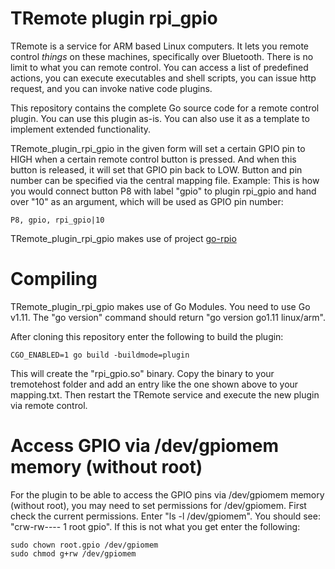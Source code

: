 # TRemote plugin rpi_gpio

TRemote is a service for ARM based Linux computers. It lets you remote control *things* on these machines, specifically over Bluetooth. There is no limit to what you can remote control. You can access a list of predefined actions, you can execute executables and shell scripts, you can issue http request, and you can invoke native code plugins.

This repository contains the complete Go source code for a remote control plugin. You can use this plugin as-is. You can also use it as a template to implement extended functionality.

TRemote_plugin_rpi_gpio in the given form will set a certain GPIO pin to HIGH when a certain remote control button is pressed. And when this button is released, it will set that GPIO pin back to LOW. Button and pin number can be specified via the central mapping file. Example: This is how you would connect button P8 with label "gpio" to plugin rpi_gpio and hand over "10" as an argument, which will be used as GPIO pin number:


```
P8, gpio, rpi_gpio|10
```

TRemote_plugin_rpi_gpio makes use of project [go-rpio](https://github.com/stianeikeland/go-rpio)


# Compiling

TRemote_plugin_rpi_gpio makes use of Go Modules. You need to use Go v1.11. The "go version" command should return "go version go1.11 linux/arm".

After cloning this repository enter the following to build the plugin:

```
CGO_ENABLED=1 go build -buildmode=plugin
```
This will create the "rpi_gpio.so" binary. Copy the binary to your tremotehost folder and add an entry like the one shown above to your mapping.txt. Then restart the TRemote service and execute the new plugin via remote control.

# Access GPIO via /dev/gpiomem memory (without root)

For the plugin to be able to access the GPIO pins via /dev/gpiomem memory (without root), you may need to set permissions for /dev/gpiomem. First check the current permissions. Enter "ls -l /dev/gpiomem". You should see: "crw-rw---- 1 root gpio". If this is not what you get enter the following:

```
sudo chown root.gpio /dev/gpiomem
sudo chmod g+rw /dev/gpiomem
```



